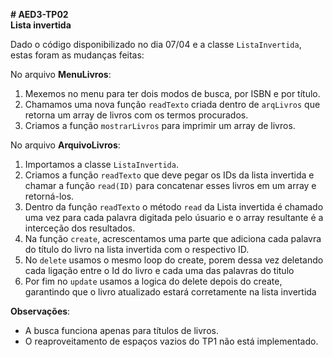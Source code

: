 **# AED3-TP02**  
**Lista invertida**

Dado o código disponibilizado no dia 07/04 e a classe `ListaInvertida`, estas foram as mudanças feitas:

No arquivo **MenuLivros**:

1. Mexemos no menu para ter dois modos de busca, por ISBN e por título.
2. Chamamos uma nova função `readTexto` criada dentro de `arqLivros` que retorna um array de livros com os termos procurados.
3. Criamos a função `mostrarLivros` para imprimir um array de livros.

No arquivo **ArquivoLivros**:

1. Importamos a classe `ListaInvertida`.
2. Criamos a função `readTexto` que deve pegar os IDs da lista invertida e chamar a função `read(ID)` para concatenar esses livros em um array e retorná-los.
3. Dentro da função `readTexto` o método `read` da Lista invertida é chamado uma vez para cada palavra digitada pelo úsuario e o array resultante é a interceção dos resultados.
4. Na função `create`, acrescentamos uma parte que adiciona cada palavra do título do livro na lista invertida com o respectivo ID.
5. No `delete` usamos o mesmo loop do create, porem dessa vez deletando cada ligação entre o Id do livro e cada uma das palavras do titulo
6. Por fim no `update` usamos a logica do delete depois do create, garantindo que o livro atualizado estará corretamente na lista invertida

**Observações**:
- A busca funciona apenas para títulos de livros.
- O reaproveitamento de espaços vazios do TP1 não está implementado.
